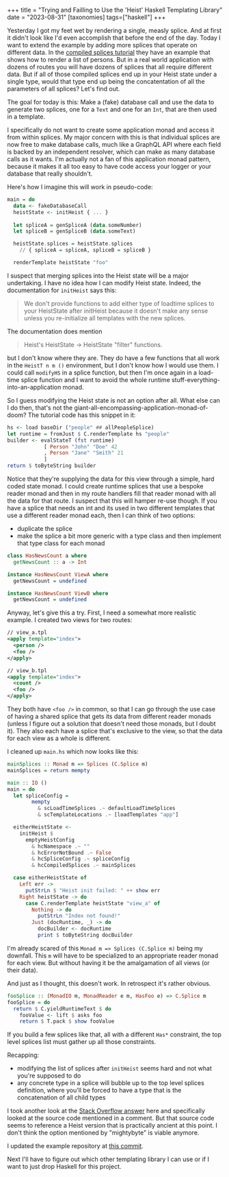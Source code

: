 +++
title = "Trying and Failling to Use the 'Heist' Haskell Templating Library"
date = "2023-08-31"
[taxonomies]
tags=["haskell"]
+++

Yesterday I got my feet wet by rendering a single, measly splice. And at first it didn't look like I'd even accomplish that before the end of the day. Today I want to extend the example by adding more splices that operate on different data. In the [compiled splices tutorial](http://snapframework.com/docs/tutorials/compiled-splices) they have an example that shows how to render a list of persons. But in a real world application with dozens of routes you will have dozens of splices that all require different data. But if all of those compiled splices end up in your Heist state under a single type, would that type end up being the concatentation of all the parameters of all splices? Let's find out.

The goal for today is this: Make a (fake) database call and use the data to generate two splices, one for a `Text` and one for an `Int`, that are then used in a template.

I specifically do not want to create some application monad and access it from within splices. My major concern with this is that individual splices are now free to make database calls, much like a GraphQL API where each field is backed by an independent resolver, which can make as many database calls as it wants. I'm actually not a fan of this application monad pattern, because it makes it all too easy to have code access your logger or your database that really shouldn't.

Here's how I imagine this will work in pseudo-code:

```haskell
main = do
  data <- fakeDatabaseCall
  heistState <- initHeist { ... }
  
  let spliceA = genSpliceA (data.someNumber)
  let spliceB = genSpliceB (data.someText)

  heistState.splices = heistState.splices
    // { spliceA = spliceA, spliceB = spliceB }

  renderTemplate heistState "foo"
```

I suspect that merging splices into the Heist state will be a major undertaking. I have no idea how I can modify Heist state. Indeed, the documentation for `initHeist` says this:
> We don't provide functions to add either type of loadtime splices to your HeistState after initHeist because it doesn't make any sense unless you re-initialize all templates with the new splices.

The documentation does mention
>  Heist's HeistState -> HeistState "filter" functions. 

but I don't know where they are. They do have a few functions that all work in the `HeistT n m ()` environment, but I don't know how I would use them. I could call `modifyHS` in a splice function, but then I'm once again in a load-time splice function and I want to avoid the whole runtime stuff-everything-into-an-application monad.

So I guess modifying the Heist state is not an option after all. What else can I do then, that's not the giant-all-encompassing-application-monad-of-doom? The tutorial code has this snippet in it:

```haskell
hs <- load baseDir ("people" ## allPeopleSplice)
let runtime = fromJust $ C.renderTemplate hs "people"
builder <- evalStateT (fst runtime)
            [ Person "John" "Doe" 42
            , Person "Jane" "Smith" 21
            ]
return $ toByteString builder
```

Notice that they're supplying the data for this view through a simple, hard coded state monad. I could create runtime splices that use a bespoke reader monad and then in my route handlers fill that reader monad with all the data for that route. I suspect that this will hamper re-use though. If you have a splice that needs an int and its used in two different templates that use a different reader monad each, then I can think of two options:
- duplicate the splice
- make the splice a bit more generic with a type class and then implement that type class for each monad

```haskell
class HasNewsCount a where
  getNewsCount :: a -> Int

instance HasNewsCount ViewA where
  getNewsCount = undefined

instance HasNewsCount ViewB where
  getNewsCount = undefined
```

Anyway, let's give this a try. First, I need a somewhat more realistic example. I created two views for two routes:

```xml
// view_a.tpl
<apply template="index">
  <person />
  <foo />
</apply>

// view_b.tpl
<apply template="index">
  <count />
  <foo />
</apply>
```

They both have `<foo />` in common, so that I can go through the use case of having a shared splice that gets its data from different reader monads (unless I figure out a solution that doesn't need those monads, but I doubt it). They also each have a splice that's exclusive to the view, so that the data for each view as a whole is different.

I cleaned up `main.hs` which now looks like this:

```haskell
mainSplices :: Monad m => Splices (C.Splice m)
mainSplices = return mempty

main :: IO ()
main = do
  let spliceConfig =
        mempty
          & scLoadTimeSplices .~ defaultLoadTimeSplices
          & scTemplateLocations .~ [loadTemplates "app"]

  eitherHeistState <-
    initHeist $
      emptyHeistConfig
        & hcNamespace .~ ""
        & hcErrorNotBound .~ False
        & hcSpliceConfig .~ spliceConfig
        & hcCompiledSplices .~ mainSplices

  case eitherHeistState of
    Left err ->
      putStrLn $ "Heist init failed: " ++ show err
    Right heistState -> do
      case C.renderTemplate heistState "view_a" of
        Nothing -> do
          putStrLn "Index not found!"
        Just (docRuntime, _) -> do
          docBuilder <- docRuntime
          print $ toByteString docBuilder
```

I'm already scared of this `Monad m => Splices (C.Splice m)` being my downfall. This `m` will have to be specialized to an appropriate reader monad for each view. But without having it be the amalgamation of all views (or their data).

And just as I thought, this doesn't work. In retrospect it's rather obvious.

```haskell
fooSplice :: (MonadIO m, MonadReader e m, HasFoo e) => C.Splice m
fooSplice = do
  return $ C.yieldRuntimeText $ do
    fooValue <- lift $ asks foo
    return $ T.pack $ show fooValue
```

If you build a few splices like that, all with a different `Has*` constraint, the top level splices list must gather up all those constraints.

Recapping:
- modifying the list of splices after `initHeist` seems hard and not what you're supposed to do
- any concrete type in a splice will bubble up to the top level splices definition, where you'll be forced to have a type that is the concatenation of all child types

I took another look at the [Stack Overflow answer](https://stackoverflow.com/questions/8023191/using-values-not-from-the-application-monad-with-heist-templates) here and specifically looked at the source code mentioned in a comment. But that source code seems to reference a Heist version that is practically ancient at this point. I don't think the option mentioned by "mightybyte" is viable anymore.

I updated the example repository at [this commit](https://github.com/cideM/heist_getting_started/tree/498e072a9aab8f06b1d7a3f4601e5062198e1b57).

Next I'll have to figure out which other templating library I can use or if I want to just drop Haskell for this project.
